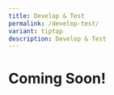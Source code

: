 ```yaml
---
title: Develop & Test
permalink: /develop-test/
variant: tiptap
description: Develop & Test
---
```

<h1>Coming Soon!</h1>
<p></p>